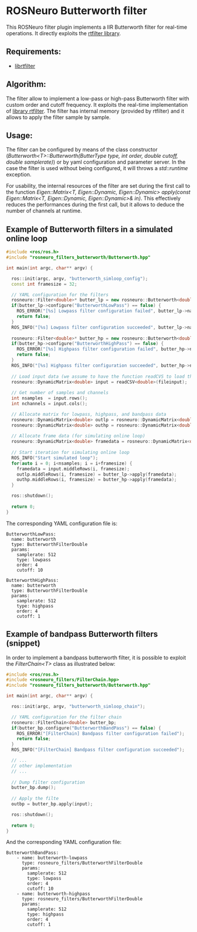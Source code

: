 # ROSNeuro Butterworth filter

This ROSNeuro filter plugin implements a IIR Butterworth filter for real-time operations. It directly exploits the [rtfilter library](https://packages.debian.org/search?keywords=librtfilter-dev).

## Requirements:
- [librtfilter](https://packages.debian.org/search?keywords=librtfilter-dev)

## Algorithm:
The filter allow to implement a low-pass or high-pass Butterworth filter with custom order and cutoff frequency. It exploits the real-time implementation of [library rtfilter](https://packages.debian.org/search?keywords=librtfilter-dev). The filter has internal memory (provided by rtfilter) and it allows to apply the filter sample by sample.

## Usage:
The filter can be configured by means of the class constructor (*Butterworth\<T\>::Butterworth(ButterType type, int order, double cutoff, double samplerate)*) or by yaml configuration and parameter server. In the case the filter is used without being configured, it will throws a *std::runtime* exception. 

For usability, the internal resources of the filter are set during the first call to the function *Eigen::Matrix\<T\, Eigen::Dynamic, Eigen::Dynamic\> apply(const Eigen::Matrix\<T\, Eigen::Dynamic, Eigen::Dynamic\>& in)*. This effectively reduces the performances during the first call, but it allows to deduce the number of channels at runtime.


## Example of Butterworth filters in a simulated online loop
```cpp
#include <ros/ros.h>
#include "rosneuro_filters_butterworth/Butterworth.hpp"

int main(int argc, char** argv) {

  ros::init(argc, argv, "butterworth_simloop_config");
  const int framesize = 32;

  // YAML configuration for the filters
  rosneuro::Filter<double>* butter_lp = new rosneuro::Butterworth<double>();
  if(butter_lp->configure("ButterworthLowPass") == false) {
    ROS_ERROR("[%s] Lowpass filter configuration failed", butter_lp->name().c_str());
    return false;
  }
  ROS_INFO("[%s] Lowpass filter configuration succeeded", butter_lp->name().c_str());
	
  rosneuro::Filter<double>* butter_hp = new rosneuro::Butterworth<double>();
  if(butter_hp->configure("ButterworthHighPass") == false) {
    ROS_ERROR("[%s] Highpass filter configuration failed", butter_hp->name().c_str());
    return false;
  }
  ROS_INFO("[%s] Highpass filter configuration succeeded", butter_hp->name().c_str());
 
  // Load input data (we assume to have the function readCVS to load the data from CSV file)
  rosneuro::DynamicMatrix<double> input = readCSV<double>(fileinput);
  
  // Get number of samples and channels
  int nsamples  = input.rows();
  int nchannels = input.cols();

  // Allocate matrix for lowpass, highpass, and bandpass data
  rosneuro::DynamicMatrix<double> outlp = rosneuro::DynamicMatrix<double>::Zero(nsamples, nchannels);
  rosneuro::DynamicMatrix<double> outhp = rosneuro::DynamicMatrix<double>::Zero(nsamples, nchannels);
	
  // Allocate frame data (for simulating online loop) 	
  rosneuro::DynamicMatrix<double> framedata = rosneuro::DynamicMatrix<double>::Zero(framesize, nchannels);
  
  // Start iteration for simulating online loop
  ROS_INFO("Start simulated loop");
  for(auto i = 0; i<nsamples; i = i+framesize) {
    framedata = input.middleRows(i, framesize);
    outlp.middleRows(i, framesize) = butter_lp->apply(framedata);
    outhp.middleRows(i, framesize) = butter_hp->apply(framedata);
  }

  ros::shutdown();
  
  return 0;
}

```
The corresponding YAML configuration file is:
```
ButterworthLowPass:
  name: butterworth
  type: ButterworthFilterDouble
  params: 
    samplerate: 512
    type: lowpass
    order: 4
    cutoff: 10

ButterworthHighPass:
  name: butterworth
  type: ButterworthFilterDouble
  params: 
    samplerate: 512
    type: highpass
    order: 4
    cutoff: 1
```
## Example of bandpass Butterworth filters (snippet)
In order to implement a bandpass butterworth filter, it is possible to exploit the *FilterChain\<T\>* class as illustrated below:
```cpp
#include <ros/ros.h>
#include <rosneuro_filters/FilterChain.hpp>
#include "rosneuro_filters_butterworth/Butterworth.hpp"

int main(int argc, char** argv) {

  ros::init(argc, argv, "butterworth_simloop_chain");

  // YAML configuration for the filter chain
  rosneuro::FilterChain<double> butter_bp;
  if(butter_bp.configure("ButterworthBandPass") == false) {
    ROS_ERROR("[FilterChain] Bandpass filter configuration failed");
    return false;
  }
  ROS_INFO("[FilterChain] Bandpass filter configuration succeeded");

  // ...
  // other implementation
  // ...
  
  // Dump filter configuration
  butter_bp.dump();
  
  // Apply the filte
  outbp = butter_bp.apply(input);

  ros::shutdown();
	
  return 0;
}
```
And the corresponding YAML configuration file:
```
ButterworthBandPass:
    - name: butterworth-lowpass
      type: rosneuro_filters/ButterworthFilterDouble
      params: 
        samplerate: 512
        type: lowpass
        order: 4
        cutoff: 10
    - name: butterworth-highpass
      type: rosneuro_filters/ButterworthFilterDouble
      params: 
        samplerate: 512
        type: highpass
        order: 4
        cutoff: 1
```


  
